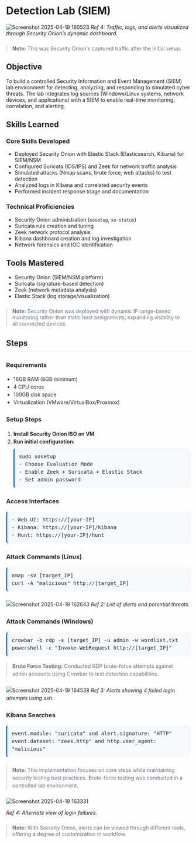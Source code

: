 # Detection Lab (SIEM)

![Screenshot 2025-04-19 160523](https://github.com/user-attachments/assets/6bc14c54-926e-4da0-9b09-a1e27919f8c1)
*Ref 4: Traffic, logs, and alerts visualized through Security Onion’s dynamic dashboard.*

<blockquote style="border-left: 3px solid #dfe2e5; color: #6a737d; padding: 0 1em; margin: 24px 0;">
    <strong>Note:</strong> This was Security Onion's captured traffic after the initial setup.
  </blockquote>
</div>

## Objective

To build a controlled Security Information and Event Management (SIEM) lab environment for detecting, analyzing, and responding to simulated cyber threats. The lab integrates log sources (Windows/Linux systems, network devices, and applications) with a SIEM to enable real-time monitoring, correlation, and alerting.

## Skills Learned

### Core Skills Developed
- Deployed Security Onion with Elastic Stack (Elasticsearch, Kibana) for SIEM/NSM
- Configured Suricata (IDS/IPS) and Zeek for network traffic analysis
- Simulated attacks (Nmap scans, brute force, web attacks) to test detection
- Analyzed logs in Kibana and correlated security events
- Performed incident response triage and documentation

### Technical Proficiencies
- Security Onion administration (`sosetup`, `so-status`)
- Suricata rule creation and tuning
- Zeek network protocol analysis
- Kibana dashboard creation and log investigation
- Network forensics and IOC identification

## Tools Mastered
- Security Onion (SIEM/NSM platform)
- Suricata (signature-based detection)
- Zeek (network metadata analysis)
- Elastic Stack (log storage/visualization)

<blockquote style="border-left: 3px solid #dfe2e5; color: #6a737d; padding: 0 1em; margin: 24px 0;">
    <strong>Note:</strong> Security Onion was deployed with dynamic IP range-based monitoring rather than static host assignments, expanding visibility to all connected devices.
  </blockquote>
</div>

<div style="font-family: -apple-system, BlinkMacSystemFont, 'Segoe UI', Helvetica, Arial, sans-serif; max-width: 800px; margin: 0 auto; color: #24292e; line-height: 1.5;">
  <h2 style="border-bottom: 1px solid #eaecef; padding-bottom: 0.3em;">Steps</h2>

  <div style="margin-bottom: 24px;">
    <h3 style="margin-bottom: 16px; margin-top: 24px;">Requirements</h3>
    <ul style="padding-left: 20px;">
      <li>16GB RAM (8GB minimum)</li>
      <li>4 CPU cores</li>
      <li>100GB disk space</li>
      <li>Virtualization (VMware/VirtualBox/Proxmox)</li>
    </ul>
  </div>

  <div style="margin-bottom: 24px;">
    <h3 style="margin-bottom: 16px; margin-top: 24px;">Setup Steps</h3>
    <ol style="padding-left: 20px;">
      <li><strong>Install Security Onion ISO on VM</strong></li>
      <li><strong>Run initial configuration:</strong>
        <div style="background: #f6f8fa; padding: 12px; border-radius: 6px; border-left: 3px solid #0366d6; margin: 8px 0; font-family: monospace; font-size: 14px;">
          sudo sosetup<br>
          - Choose Evaluation Mode<br>
          - Enable Zeek + Suricata + Elastic Stack<br>
          - Set admin password
        </div>
      </li>
    </ol>
  </div>

  <div style="margin-bottom: 24px;">
    <h3 style="margin-bottom: 16px; margin-top: 24px;">Access Interfaces</h3>
    <div style="background: #f6f8fa; padding: 12px; border-radius: 6px; border-left: 3px solid #0366d6; font-family: monospace; font-size: 14px;">
      - Web UI: https://[your-IP]<br>
      - Kibana: https://[your-IP]/kibana<br>
      - Hunt: https://[your-IP]/hunt
    </div>
  </div>

  <div style="margin-bottom: 24px;">
    <h3 style="margin-bottom: 16px; margin-top: 24px;">Attack Commands (Linux)</h3>
    <div style="background: #f6f8fa; padding: 12px; border-radius: 6px; border-left: 3px solid #0366d6; font-family: monospace; font-size: 14px;">
      nmap -sV [target_IP]<br>
      curl -A "malicious" http://[target_IP]
    </div>
  </div>
  
![Screenshot 2025-04-19 162643](https://github.com/user-attachments/assets/20b0d50d-2f4f-48e7-9e3d-04bdc16c3694)
*Ref 2: List of alerts and potential threats.*

  <div style="margin-bottom: 24px;">
    <h3 style="margin-bottom: 16px; margin-top: 24px;">Attack Commands (Windows)</h3>
    <div style="background: #f6f8fa; padding: 12px; border-radius: 6px; border-left: 3px solid #0366d6; font-family: monospace; font-size: 14px;">
      crowbar -b rdp -s [target_IP] -u admin -w wordlist.txt<br>
      powershell -c "Invoke-WebRequest http://[target_IP]"
    </div>
    <blockquote style="border-left: 3px solid #dfe2e5; color: #6a737d; padding: 0 1em; margin: 16px 0;">
      <strong>Brute Force Testing:</strong> Conducted RDP brute-force attempts against admin accounts using Crowbar to test detection capabilities.
    </blockquote>
  </div>
  
![Screenshot 2025-04-19 164538](https://github.com/user-attachments/assets/c2fe9773-ce43-4128-8077-884aee140a41)
*Ref 3: Alerts showing 4 failed login attempts using ssh.*
  <div style="margin-bottom: 24px;">
    <h3 style="margin-bottom: 16px; margin-top: 24px;">Kibana Searches</h3>
    <div style="background: #f6f8fa; padding: 12px; border-radius: 6px; border-left: 3px solid #0366d6; font-family: monospace; font-size: 14px;">
      event.module: "suricata" and alert.signature: "HTTP"<br>
      event.dataset: "zeek.http" and http.user_agent: "malicious"
    </div>
  </div>

  <blockquote style="border-left: 3px solid #dfe2e5; color: #6a737d; padding: 0 1em; margin: 24px 0;">
    <strong>Note:</strong> This implementation focuses on core steps while maintaining security testing best practices. Brute-force testing was conducted in a controlled lab environment.
  </blockquote>
</div>


![Screenshot 2025-04-19 163331](https://github.com/user-attachments/assets/52e080f3-43c7-4b2d-8d8f-50d9f74f88cd)

*Ref 4: Alternate view of login failures.*


 <blockquote style="border-left: 3px solid #dfe2e5; color: #6a737d; padding: 0 1em; margin: 24px 0;">
    <strong>Note:</strong> With Security Onion, alerts can be viewed through different tools, offering a degree of customization in workflow.
  </blockquote>
</div>
